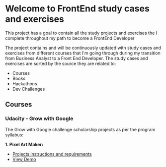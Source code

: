 # Welcome to FrontEnd study cases and exercises 

This project has a goal to contain all the study projects and exercises the I complete throughout my path to become a FrontEnd Developer 

The project contains and will be continuously updated with study cases and exercises from different courses that I'm going through during my transition from Business Analyst to a Front End Developer. 
The study cases and exercises are sorted by the source they are related to: 

  - Courses 
  - Books 
  - Hackathons 
  - Dev Challenges 

## Courses 

### Udacity - Grow with Google
The Grow with Google challenge scholarship projects as per the program syllabus:
 
**1. Pixel Art Maker:**
  - [Projects instructions and requirements](https://github.com/Kaisky/studyCasesAndExercises/tree/master/PixelArtMaker)
  - [View Demo](https://kaisky.github.io/studyCasesAndExercises/PixelArtMaker/)

